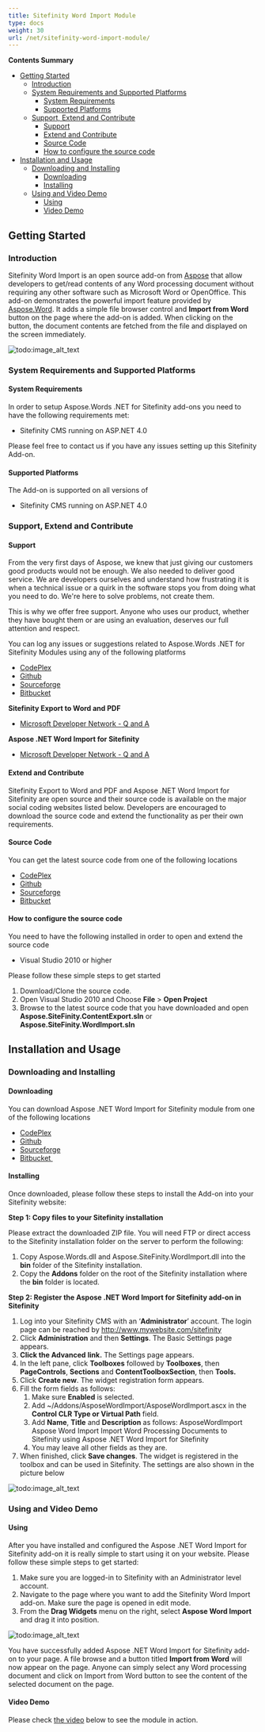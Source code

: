 ```yaml
---
title: Sitefinity Word Import Module
type: docs
weight: 30
url: /net/sitefinity-word-import-module/
---
```


**Contents Summary**

- [Getting Started](#SitefinityWordImportModule-GettingStarted) 
  - [Introduction](#SitefinityWordImportModule-Introduction)
  - [System Requirements and Supported Platforms](#SitefinityWordImportModule-SystemRequirementsandSupportedPlatforms) 
    - [System Requirements](#SitefinityWordImportModule-SystemRequirements)
    - [Supported Platforms](#SitefinityWordImportModule-SupportedPlatforms)
  - [Support, Extend and Contribute](#SitefinityWordImportModule-Support,ExtendandContribute) 
    - [Support](#SitefinityWordImportModule-Support)
    - [Extend and Contribute](#SitefinityWordImportModule-ExtendandContribute)
    - [Source Code](#SitefinityWordImportModule-SourceCode)
    - [How to configure the source code](#SitefinityWordImportModule-Howtoconfigurethesourcecode)
- [Installation and Usage](#SitefinityWordImportModule-InstallationandUsage) 
  - [Downloading and Installing](#SitefinityWordImportModule-DownloadingandInstalling) 
    - [Downloading](#SitefinityWordImportModule-Downloading)
    - [Installing](#SitefinityWordImportModule-Installing)
  - [Using and Video Demo](#SitefinityWordImportModule-UsingandVideoDemo) 
    - [Using](#SitefinityWordImportModule-Using)
    - [Video Demo](#SitefinityWordImportModule-VideoDemo)
## **Getting Started**
### **Introduction**
Sitefinity Word Import is an open source add-on from [Aspose](http://www.aspose.com/) that allow developers to get/read contents of any Word processing document without requiring any other software such as Microsoft Word or OpenOffice. This add-on demonstrates the powerful import feature provided by [Aspose.Word](http://www.aspose.com/word-component-suite.aspx). It adds a simple file browser control and **Import from Word** button on the page where the add-on is added. When clicking on the button, the document contents are fetched from the file and displayed on the screen immediately.

![todo:image_alt_text](http://www.aspose.com/blogs/wp-content/uploads/2015/02/Aspose-.NET-Word-Import-for-Sitefinity.png)
### **System Requirements and Supported Platforms**
#### **System Requirements**
In order to setup Aspose.Words .NET for Sitefinity add-ons you need to have the following requirements met:

- Sitefinity CMS running on ASP.NET 4.0

Please feel free to contact us if you have any issues setting up this Sitefinity Add-on.
#### **Supported Platforms**
The Add-on is supported on all versions of

- Sitefinity CMS running on ASP.NET 4.0
### **Support, Extend and Contribute**
#### **Support**
From the very first days of Aspose, we knew that just giving our customers good products would not be enough. We also needed to deliver good service. We are developers ourselves and understand how frustrating it is when a technical issue or a quirk in the software stops you from doing what you need to do. We're here to solve problems, not create them.

This is why we offer free support. Anyone who uses our product, whether they have bought them or are using an evaluation, deserves our full attention and respect.

You can log any issues or suggestions related to Aspose.Words .NET for Sitefinity Modules using any of the following platforms

- [CodePlex ](https://asposesitefinity.codeplex.com/workitem/list/basic)
- [Github ](https://github.com/asposemarketplace/Aspose_for_Sitefinity/issues)
- [Sourceforge ](https://sourceforge.net/p/asposesitefinity/tickets/?source=navbar)
- [Bitbucket ](https://bitbucket.org/asposemarketplace/aspose-for-sitefinity/issues?status=new&status=open)

**Sitefinity Export to Word and PDF**

- [Microsoft Developer Network - Q and A ](https://code.msdn.microsoft.com/Sitefinity-Export-to-Word-6d8f41d0/view/Discussions#content)

**Aspose .NET Word Import for Sitefinity**

- [Microsoft Developer Network - Q and A ](https://code.msdn.microsoft.com/Import-Word-Documents-to-f0358271/view/Discussions#content)
#### **Extend and Contribute**
Sitefinity Export to Word and PDF and Aspose .NET Word Import for Sitefinity are open source and their source code is available on the major social coding websites listed below. Developers are encouraged to download the source code and extend the functionality as per their own requirements.
#### **Source Code**
You can get the latest source code from one of the following locations

- [CodePlex ](https://asposesitefinity.codeplex.com/SourceControl/latest)
- [Github ](https://github.com/asposemarketplace/Aspose_for_Sitefinity)
- [Sourceforge ](https://sourceforge.net/p/asposesitefinity/code/ci/master/tree/)
- [Bitbucket ](https://bitbucket.org/asposemarketplace/aspose-for-sitefinity/src)
#### **How to configure the source code**
You need to have the following installed in order to open and extend the source code

- Visual Studio 2010 or higher

Please follow these simple steps to get started

1. Download/Clone the source code.
1. Open Visual Studio 2010 and Choose **File** > **Open Project**
1. Browse to the latest source code that you have downloaded and open **Aspose.SiteFinity.ContentExport.sln** or **Aspose.SiteFinity.WordImport.sln**
## **Installation and Usage**
### **Downloading and Installing**
#### **Downloading**
You can download Aspose .NET Word Import for Sitefinity module from one of the following locations

- [CodePlex ](https://asposesitefinity.codeplex.com/releases)
- [Github ](https://github.com/asposemarketplace/Aspose_for_Sitefinity/releases)
- [Sourceforge ](https://sourceforge.net/projects/asposesitefinity/files/)
- [Bitbucket  ](https://bitbucket.org/asposemarketplace/aspose-for-sitefinity/downloads)
#### **Installing**
Once downloaded, please follow these steps to install the Add-on into your Sitefinity website:

**Step 1: Copy files to your Sitefinity installation**

Please extract the downloaded ZIP file. You will need FTP or direct access to the Sitefinity installation folder on the server to perform the following:

1. Copy Aspose.Words.dll and Aspose.SiteFinity.WordImport.dll into the **bin** folder of the Sitefinity installation.
1. Copy the **Addons** folder on the root of the Sitefinity installation where the **bin** folder is located.

**Step 2: Register the Aspose .NET Word Import for Sitefinity add-on in Sitefinity**

1. Log into your Sitefinity CMS with an ‘**Administrator**’ account. The login page can be reached by <http://www.mywebsite.com/sitefinity>
1. Click **Administration** and then **Settings**.
   The Basic Settings page appears.
1. **Click the Advanced** **link.** 
   The Settings page appears.
1. In the left pane, click **Toolboxes** followed by **Toolboxes**, then **PageControls**, **Sections** and **ContentToolboxSection**, then **Tools.**
1. Click **Create new**.
   The widget registration form appears.
1. Fill the form fields as follows: 
   1. Make sure **Enabled** is selected.
   1. Add ~/Addons/AsposeWordImport/AsposeWordImport.ascx in the **Control CLR Type or Virtual Path** field.
   1. Add **Name**, **Title** and **Description** as follows:
      AsposeWordImport
      Aspose Word Import
      Import Word Processing Documents to Sitefinity using Aspose .NET Word Import for Sitefinity
   1. You may leave all other fields as they are.
1. When finished, click **Save changes**.
   The widget is registered in the toolbox and can be used in Sitefinity. The settings are also shown in the picture below 

![todo:image_alt_text](http://www.aspose.com/blogs/wp-content/uploads/2015/02/How-to-register-Aspose-.NET-Word-Import-for-Sitefinity.png)
### **Using and Video Demo**
#### **Using**
After you have installed and configured the Aspose .NET Word Import for Sitefinity add-on it is really simple to start using it on your website. Please follow these simple steps to get started:

1. Make sure you are logged-in to Sitefinity with an Administrator level account.
1. Navigate to the page where you want to add the Sitefinity Word Import add-on. Make sure the page is opened in edit mode.
1. From the **Drag Widgets** menu on the right, select **Aspose Word Import** and drag it into position. 

![todo:image_alt_text](http://www.aspose.com/blogs/wp-content/uploads/2015/02/Using-Sitefinity-Word-Import-Add-on.png)


You have successfully added Aspose .NET Word Import for Sitefinity add-on to your page. A file browse and a button titled **Import from Word** will now appear on the page. Anyone can simply select any Word processing document and click on Import from Word button to see the content of the selected document on the page.
#### **Video Demo**
Please check [the video](https://www.youtube.com/watch?v=vDrYfarX9Ok) below to see the module in action.
